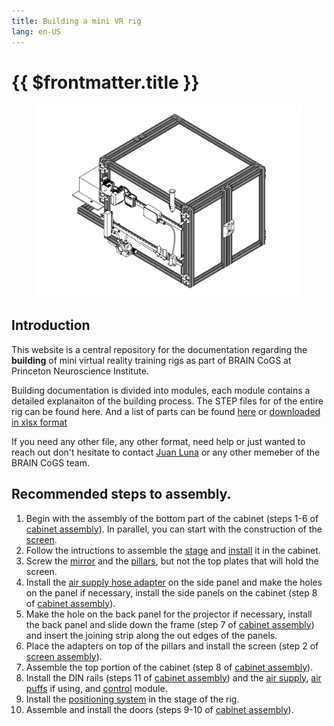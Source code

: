 ```yaml
---
title: Building a mini VR rig
lang: en-US
---
```


# {{ $frontmatter.title }}

<figure>
  <img src='./assets/images/training-mini-vr.png'>
</figure>

## Introduction

This website is a central repository for the documentation regarding the **building** of mini virtual reality training rigs as part of BRAIN CoGS at Princeton Neuroscience Institute.

Building documentation is divided into modules, each module contains a detailed explanaiton of the building process. The STEP files for of the entire rig can be found here. And a list of parts can be found [here](https://docs.google.com/spreadsheets/d/e/2PACX-1vSSVNJ8194nIha6Z6vqLnmFLNS-IRL88ZfY1aRPxX1KbcyrDNHXVJ4QOEmY1oKVSrLkx7DTxyjK0ceC/pubhtml#) or [downloaded in xlsx format](https://docs.google.com/spreadsheets/d/e/2PACX-1vSSVNJ8194nIha6Z6vqLnmFLNS-IRL88ZfY1aRPxX1KbcyrDNHXVJ4QOEmY1oKVSrLkx7DTxyjK0ceC/pub?output=xlsx)

If you need any other file, any other format, need help or just wanted to reach out don't hesitate to contact [Juan Luna](mailto:jl4459@princeton.edu) or any other memeber of the BRAIN CoGS team.

## Recommended steps to assembly.

1. Begin with the assembly of the bottom part of the cabinet (steps 1-6 of [cabinet assembly](/building/cabinet.html#cabinet-assembly)). In parallel, you can start with the construction of the [screen](/building/projection.html#screen-building).
2. Follow the intructions to assemble the [stage](/building/stage.html) and [install](/building/stage.html#stage-installation) it in the cabinet. 
3. Screw the [mirror](/building/projection.html#mirror) and the [pillars](/building/projection.html#screen-assembly), but not the top plates that will hold the screen.
4. Install the [air supply hose adapter](/building/air-supply.html#air-flow-adapter) on the side panel and make the holes on the panel if necessary, install the side panels on the cabinet (step 8 of [cabinet assembly](/building/cabinet.html#cabinet-assembly)).
5. Make the hole on the back panel for the projector if necessary, install the back panel and slide down the frame (step 7 of [cabinet assembly](/building/cabinet.html#cabinet-assembly)) and insert the joining strip along the out edges of the panels.
6. Place the adapters on top of the pillars and install the screen (step 2 of [screen assembly](/building/projection.html#screen-assembly)).
7. Assemble the top portion of the cabinet (step 8 of [cabinet assembly](/building/cabinet.html#cabinet-assembly)).
8. Install the DIN rails (steps 11 of [cabinet assembly](/building/cabinet.html#cabinet-assembly)) and the [air supply](/building/air-supply.html), [air puffs](/building/air-puffs.html) if using, and [control](/building/control.html) module.
9. Install the [positioning system](/building/positioning.html) in the stage of the rig.
10. Assemble and install the doors (steps 9-10 of [cabinet assembly](/building/cabinet.html#cabinet-assembly)).
